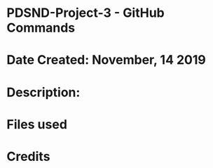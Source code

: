 # PDSND-Project-3 - GitHub Commands 

# Date Created: November, 14 2019

# Description:


# Files used

# Credits
